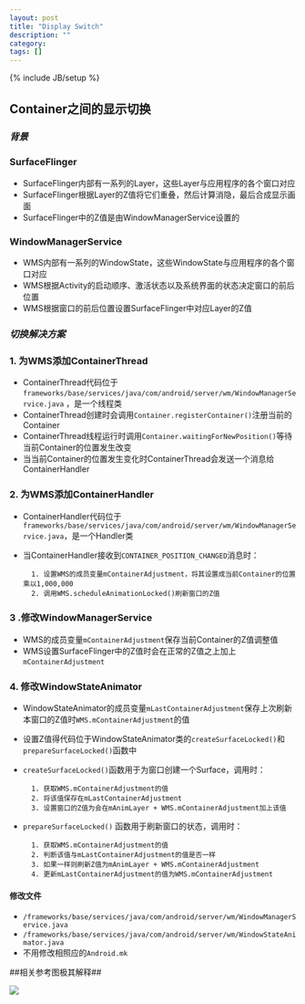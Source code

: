 ```yaml
---
layout: post
title: "Display Switch"
description: ""
category: 
tags: []
---
```

{% include JB/setup %}

## Container之间的显示切换 ##

###  *背景*
### SurfaceFlinger
- SurfaceFlinger内部有一系列的Layer，这些Layer与应用程序的各个窗口对应
- SurfaceFlinger根据Layer的Z值将它们重叠，然后计算消隐，最后合成显示画面
- SurfaceFlinger中的Z值是由WindowManagerService设置的

### WindowManagerService
- WMS内部有一系列的WindowState，这些WindowState与应用程序的各个窗口对应
- WMS根据Activity的启动顺序、激活状态以及系统界面的状态决定窗口的前后位置
- WMS根据窗口的前后位置设置SurfaceFlinger中对应Layer的Z值

### *切换解决方案*
### 1. 为WMS添加ContainerThread
- ContainerThread代码位于 `frameworks/base/services/java/com/android/server/wm/WindowManagerService.java` ，是一个线程类
- ContainerThread创建时会调用`Container.registerContainer()`注册当前的Container
- ContainerThread线程运行时调用`Container.waitingForNewPosition()`等待当前Container的位置发生改变
- 当当前Container的位置发生变化时ContainerThread会发送一个消息给ContainerHandler

### 2. 为WMS添加ContainerHandler
- ContainerHandler代码位于`frameworks/base/services/java/com/android/server/wm/WindowManagerService.java`，是一个Handler类
- 当ContainerHandler接收到`CONTAINER_POSITION_CHANGED`消息时：
	
		1. 设置WMS的成员变量mContainerAdjustment，将其设置成当前Container的位置乘以1,000,000
		2. 调用WMS.scheduleAnimationLocked()刷新窗口的Z值

### 3 .修改WindowManagerService
- WMS的成员变量`mContainerAdjustment`保存当前Container的Z值调整值
- WMS设置SurfaceFlinger中的Z值时会在正常的Z值之上加上`mContainerAdjustment`

### 4. 修改WindowStateAnimator
- WindowStateAnimator的成员变量`mLastContainerAdjustment`保存上次刷新本窗口的Z值时`WMS.mContainerAdjustment`的值
- 设置Z值得代码位于WindowStateAnimator类的`createSurfaceLocked()`和`prepareSurfaceLocked()`函数中
- `createSurfaceLocked()`函数用于为窗口创建一个Surface，调用时：
	
		1. 获取WMS.mContainerAdjustment的值
		2. 将该值保存在mLastContainerAdjustment
		3. 设置窗口的Z值为会在mAnimLayer + WMS.mContainerAdjustment加上该值
- `prepareSurfaceLocked()` 函数用于刷新窗口的状态，调用时：
		
		1. 获取WMS.mContainerAdjustment的值
		2. 判断该值与mLastContainerAdjustment的值是否一样
		3. 如果一样则刷新Z值为mAnimLayer + WMS.mContainerAdjustment
		4. 更新mLastContainerAdjustment的值为WMS.mContainerAdjustment
#### 修改文件
- `/frameworks/base/services/java/com/android/server/wm/WindowManagerService.java`
- `/frameworks/base/services/java/com/android/server/wm/WindowStateAnimator.java`
- 不用修改相照应的`Android.mk`


##相关参考图极其解释##

![](https://github.com/condroid/condroid.github.com/blob/master/imgs/20140818display1.png?raw=true)  